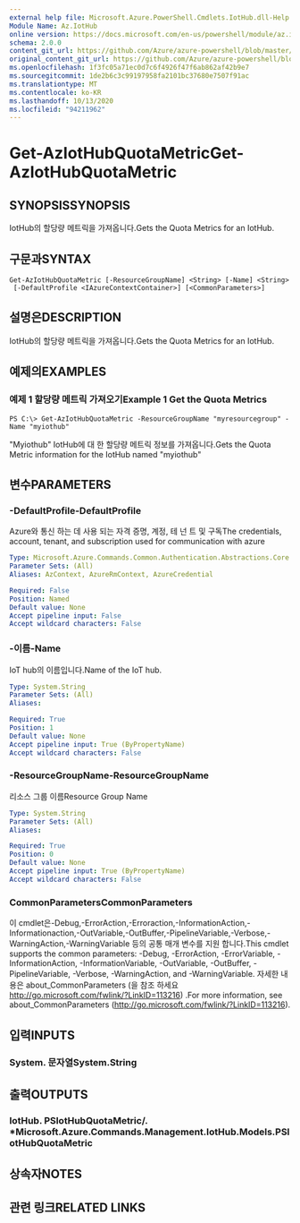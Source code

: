 ```yaml
---
external help file: Microsoft.Azure.PowerShell.Cmdlets.IotHub.dll-Help.xml
Module Name: Az.IotHub
online version: https://docs.microsoft.com/en-us/powershell/module/az.iothub/get-aziothubquotametric
schema: 2.0.0
content_git_url: https://github.com/Azure/azure-powershell/blob/master/src/IotHub/IotHub/help/Get-AzIotHubQuotaMetric.md
original_content_git_url: https://github.com/Azure/azure-powershell/blob/master/src/IotHub/IotHub/help/Get-AzIotHubQuotaMetric.md
ms.openlocfilehash: 1f3fc05a71ec0d7c6f4926f47f6ab862af42b9e7
ms.sourcegitcommit: 1de2b6c3c99197958fa2101bc37680e7507f91ac
ms.translationtype: MT
ms.contentlocale: ko-KR
ms.lasthandoff: 10/13/2020
ms.locfileid: "94211962"
---
```

# <span data-ttu-id="48ba8-101">Get-AzIotHubQuotaMetric</span><span class="sxs-lookup"><span data-stu-id="48ba8-101">Get-AzIotHubQuotaMetric</span></span>

## <span data-ttu-id="48ba8-102">SYNOPSIS</span><span class="sxs-lookup"><span data-stu-id="48ba8-102">SYNOPSIS</span></span>
<span data-ttu-id="48ba8-103">IotHub의 할당량 메트릭을 가져옵니다.</span><span class="sxs-lookup"><span data-stu-id="48ba8-103">Gets the Quota Metrics for an IotHub.</span></span>

## <span data-ttu-id="48ba8-104">구문과</span><span class="sxs-lookup"><span data-stu-id="48ba8-104">SYNTAX</span></span>

```
Get-AzIotHubQuotaMetric [-ResourceGroupName] <String> [-Name] <String>
 [-DefaultProfile <IAzureContextContainer>] [<CommonParameters>]
```

## <span data-ttu-id="48ba8-105">설명은</span><span class="sxs-lookup"><span data-stu-id="48ba8-105">DESCRIPTION</span></span>
<span data-ttu-id="48ba8-106">IotHub의 할당량 메트릭을 가져옵니다.</span><span class="sxs-lookup"><span data-stu-id="48ba8-106">Gets the Quota Metrics for an IotHub.</span></span>

## <span data-ttu-id="48ba8-107">예제의</span><span class="sxs-lookup"><span data-stu-id="48ba8-107">EXAMPLES</span></span>

### <span data-ttu-id="48ba8-108">예제 1 할당량 메트릭 가져오기</span><span class="sxs-lookup"><span data-stu-id="48ba8-108">Example 1 Get the Quota Metrics</span></span>
```
PS C:\> Get-AzIotHubQuotaMetric -ResourceGroupName "myresourcegroup" -Name "myiothub"
```

<span data-ttu-id="48ba8-109">"Myiothub" IotHub에 대 한 할당량 메트릭 정보를 가져옵니다.</span><span class="sxs-lookup"><span data-stu-id="48ba8-109">Gets the Quota Metric information for the IotHub named "myiothub"</span></span>

## <span data-ttu-id="48ba8-110">변수</span><span class="sxs-lookup"><span data-stu-id="48ba8-110">PARAMETERS</span></span>

### <span data-ttu-id="48ba8-111">-DefaultProfile</span><span class="sxs-lookup"><span data-stu-id="48ba8-111">-DefaultProfile</span></span>
<span data-ttu-id="48ba8-112">Azure와 통신 하는 데 사용 되는 자격 증명, 계정, 테 넌 트 및 구독</span><span class="sxs-lookup"><span data-stu-id="48ba8-112">The credentials, account, tenant, and subscription used for communication with azure</span></span>

```yaml
Type: Microsoft.Azure.Commands.Common.Authentication.Abstractions.Core.IAzureContextContainer
Parameter Sets: (All)
Aliases: AzContext, AzureRmContext, AzureCredential

Required: False
Position: Named
Default value: None
Accept pipeline input: False
Accept wildcard characters: False
```

### <span data-ttu-id="48ba8-113">-이름</span><span class="sxs-lookup"><span data-stu-id="48ba8-113">-Name</span></span>
<span data-ttu-id="48ba8-114">IoT hub의 이름입니다.</span><span class="sxs-lookup"><span data-stu-id="48ba8-114">Name of the IoT hub.</span></span> 

```yaml
Type: System.String
Parameter Sets: (All)
Aliases:

Required: True
Position: 1
Default value: None
Accept pipeline input: True (ByPropertyName)
Accept wildcard characters: False
```

### <span data-ttu-id="48ba8-115">-ResourceGroupName</span><span class="sxs-lookup"><span data-stu-id="48ba8-115">-ResourceGroupName</span></span>
<span data-ttu-id="48ba8-116">리소스 그룹 이름</span><span class="sxs-lookup"><span data-stu-id="48ba8-116">Resource Group Name</span></span>

```yaml
Type: System.String
Parameter Sets: (All)
Aliases:

Required: True
Position: 0
Default value: None
Accept pipeline input: True (ByPropertyName)
Accept wildcard characters: False
```

### <span data-ttu-id="48ba8-117">CommonParameters</span><span class="sxs-lookup"><span data-stu-id="48ba8-117">CommonParameters</span></span>
<span data-ttu-id="48ba8-118">이 cmdlet은-Debug,-ErrorAction,-Erroraction,-InformationAction,-Informationaction,-OutVariable,-OutBuffer,-PipelineVariable,-Verbose,-WarningAction,-WarningVariable 등의 공통 매개 변수를 지원 합니다.</span><span class="sxs-lookup"><span data-stu-id="48ba8-118">This cmdlet supports the common parameters: -Debug, -ErrorAction, -ErrorVariable, -InformationAction, -InformationVariable, -OutVariable, -OutBuffer, -PipelineVariable, -Verbose, -WarningAction, and -WarningVariable.</span></span> <span data-ttu-id="48ba8-119">자세한 내용은 about_CommonParameters (을 참조 하세요 http://go.microsoft.com/fwlink/?LinkID=113216) .</span><span class="sxs-lookup"><span data-stu-id="48ba8-119">For more information, see about_CommonParameters (http://go.microsoft.com/fwlink/?LinkID=113216).</span></span>

## <span data-ttu-id="48ba8-120">입력</span><span class="sxs-lookup"><span data-stu-id="48ba8-120">INPUTS</span></span>

### <span data-ttu-id="48ba8-121">System. 문자열</span><span class="sxs-lookup"><span data-stu-id="48ba8-121">System.String</span></span>

## <span data-ttu-id="48ba8-122">출력</span><span class="sxs-lookup"><span data-stu-id="48ba8-122">OUTPUTS</span></span>

### <span data-ttu-id="48ba8-123">IotHub. PSIotHubQuotaMetric/. \*</span><span class="sxs-lookup"><span data-stu-id="48ba8-123">Microsoft.Azure.Commands.Management.IotHub.Models.PSIotHubQuotaMetric</span></span>

## <span data-ttu-id="48ba8-124">상속자</span><span class="sxs-lookup"><span data-stu-id="48ba8-124">NOTES</span></span>

## <span data-ttu-id="48ba8-125">관련 링크</span><span class="sxs-lookup"><span data-stu-id="48ba8-125">RELATED LINKS</span></span>
